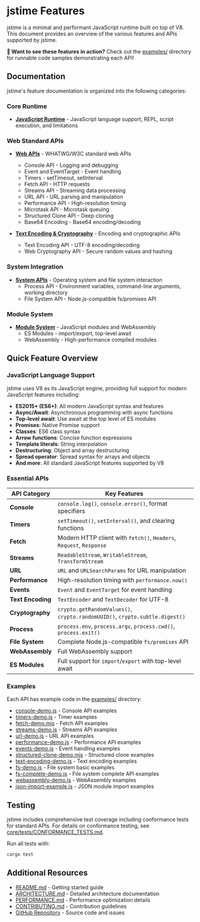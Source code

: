 # jstime Features

jstime is a minimal and performant JavaScript runtime built on top of V8. This document provides an overview of the various features and APIs supported by jstime.

**🚀 Want to see these features in action?** Check out the [examples/](../examples/) directory for runnable code samples demonstrating each API!

## Documentation

jstime's feature documentation is organized into the following categories:

### Core Runtime

- **[JavaScript Runtime](runtime.md)** - JavaScript language support, REPL, script execution, and limitations

### Web Standard APIs

- **[Web APIs](apis/web-apis.md)** - WHATWG/W3C standard web APIs
  - Console API - Logging and debugging
  - Event and EventTarget - Event handling
  - Timers - setTimeout, setInterval
  - Fetch API - HTTP requests
  - Streams API - Streaming data processing
  - URL API - URL parsing and manipulation
  - Performance API - High-resolution timing
  - Microtask API - Microtask queuing
  - Structured Clone API - Deep cloning
  - Base64 Encoding - Base64 encoding/decoding

- **[Text Encoding & Cryptography](apis/encoding-crypto.md)** - Encoding and cryptographic APIs
  - Text Encoding API - UTF-8 encoding/decoding
  - Web Cryptography API - Secure random values and hashing

### System Integration

- **[System APIs](apis/system.md)** - Operating system and file system interaction
  - Process API - Environment variables, command-line arguments, working directory
  - File System API - Node.js-compatible fs/promises API

### Module System

- **[Module System](apis/modules.md)** - JavaScript modules and WebAssembly
  - ES Modules - import/export, top-level await
  - WebAssembly - High-performance compiled modules

## Quick Feature Overview

### JavaScript Language Support

jstime uses V8 as its JavaScript engine, providing full support for modern JavaScript features including:

- **ES2015+ (ES6+)**: All modern JavaScript syntax and features
- **Async/Await**: Asynchronous programming with async functions
- **Top-level await**: Use await at the top level of ES modules
- **Promises**: Native Promise support
- **Classes**: ES6 class syntax
- **Arrow functions**: Concise function expressions
- **Template literals**: String interpolation
- **Destructuring**: Object and array destructuring
- **Spread operator**: Spread syntax for arrays and objects
- **And more**: All standard JavaScript features supported by V8

### Essential APIs

| API Category | Key Features |
|--------------|--------------|
| **Console** | `console.log()`, `console.error()`, format specifiers |
| **Timers** | `setTimeout()`, `setInterval()`, and clearing functions |
| **Fetch** | Modern HTTP client with `fetch()`, `Headers`, `Request`, `Response` |
| **Streams** | `ReadableStream`, `WritableStream`, `TransformStream` |
| **URL** | `URL` and `URLSearchParams` for URL manipulation |
| **Performance** | High-resolution timing with `performance.now()` |
| **Events** | `Event` and `EventTarget` for event handling |
| **Text Encoding** | `TextEncoder` and `TextDecoder` for UTF-8 |
| **Cryptography** | `crypto.getRandomValues()`, `crypto.randomUUID()`, `crypto.subtle.digest()` |
| **Process** | `process.env`, `process.argv`, `process.cwd()`, `process.exit()` |
| **File System** | Complete Node.js-compatible `fs/promises` API |
| **WebAssembly** | Full WebAssembly support |
| **ES Modules** | Full support for `import`/`export` with top-level await |

### Examples

Each API has example code in the [examples/](../examples/) directory:

- [console-demo.js](../examples/console-demo.js) - Console API examples
- [timers-demo.js](../examples/timers-demo.js) - Timer examples
- [fetch-demo.mjs](../examples/fetch-demo.mjs) - Fetch API examples
- [streams-demo.js](../examples/streams-demo.js) - Streams API examples
- [url-demo.js](../examples/url-demo.js) - URL API examples
- [performance-demo.js](../examples/performance-demo.js) - Performance API examples
- [events-demo.js](../examples/events-demo.js) - Event handling examples
- [structured-clone-demo.mjs](../examples/structured-clone-demo.mjs) - Structured clone examples
- [text-encoding-demo.js](../examples/text-encoding-demo.js) - Text encoding examples
- [fs-demo.js](../examples/fs-demo.js) - File system basic examples
- [fs-complete-demo.js](../examples/fs-complete-demo.js) - File system complete API examples
- [webassembly-demo.js](../examples/webassembly-demo.js) - WebAssembly examples
- [json-import-example.js](../examples/json-import-example.js) - JSON module import examples

## Testing

jstime includes comprehensive test coverage including conformance tests for standard APIs. For details on conformance testing, see [core/tests/CONFORMANCE_TESTS.md](../core/tests/CONFORMANCE_TESTS.md).

Run all tests with:
```bash
cargo test
```

## Additional Resources

- [README.md](../README.md) - Getting started guide
- [ARCHITECTURE.md](../ARCHITECTURE.md) - Detailed architecture documentation
- [PERFORMANCE.md](../PERFORMANCE.md) - Performance optimization details
- [CONTRIBUTING.md](../CONTRIBUTING.md) - Contribution guidelines
- [GitHub Repository](https://github.com/jstime/jstime) - Source code and issues
